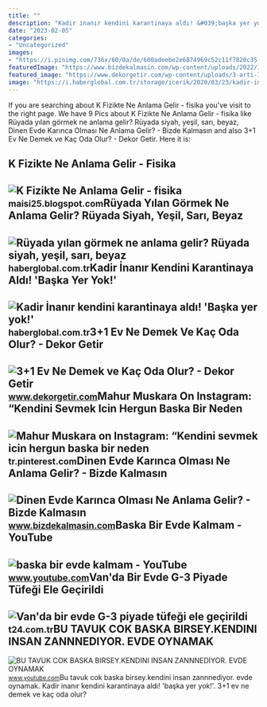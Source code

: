 ```yaml
---
title: ""
description: "Kadir i̇nanır kendini karantinaya aldı! &#039;başka yer yok!&#039;"
date: "2023-02-05"
categories:
- "Uncategorized"
images:
- "https://i.pinimg.com/736x/60/0a/de/600adeebe2e6874969c52c11f7820c35.jpg"
featuredImage: "https://www.bizdekalmasin.com/wp-content/uploads/2022/12/Dinen-Evde-Karinca-Olmasi-Ne-Anlama-Gelir.jpg"
featured_image: "https://www.dekorgetir.com/wp-content/uploads/3-arti-1-ev-ne-demek.jpeg"
image: "https://i.haberglobal.com.tr/storage/icerik/2020/03/23/kadir-inanir-kendini-karantinaya-aldi-baska-yer-yok_5e7866c604a9c.jpg"
---
```


If you are searching about K Fizikte Ne Anlama Gelir - fisika you've visit to the right page. We have 9 Pics about K Fizikte Ne Anlama Gelir - fisika like Rüyada yılan görmek ne anlama gelir? Rüyada siyah, yeşil, sarı, beyaz, Dinen Evde Karınca Olması Ne Anlama Gelir? - Bizde Kalmasın and also 3+1 Ev Ne Demek ve Kaç Oda Olur? - Dekor Getir. Here it is:

K Fizikte Ne Anlama Gelir - Fisika
----------------------------------

 ![K Fizikte Ne Anlama Gelir - fisika](https://p.calameoassets.com/200421173922-7854bb4c194421435081d2b710b41004/p1.jpg) <small>maisi25.blogspot.com</small>Rüyada Yılan Görmek Ne Anlama Gelir? Rüyada Siyah, Yeşil, Sarı, Beyaz
---------------------------------------------------------------------

 ![Rüyada yılan görmek ne anlama gelir? Rüyada siyah, yeşil, sarı, beyaz](https://i.haberglobal.com.tr/storage/files/images/2022/02/23/ruyada-yilan-gormek-ne-anlama-gelir-ruyada-siyah-yesil-sari-beyaz-kirmizi-ve-mavi-evde-yilan-gormek-ne-demek-IJYp.jpg) <small>haberglobal.com.tr</small>Kadir İnanır Kendini Karantinaya Aldı! 'Başka Yer Yok!'
-------------------------------------------------------

 ![Kadir İnanır kendini karantinaya aldı! 'Başka yer yok!'](https://i.haberglobal.com.tr/storage/icerik/2020/03/23/kadir-inanir-kendini-karantinaya-aldi-baska-yer-yok_5e7866c604a9c.jpg) <small>haberglobal.com.tr</small>3+1 Ev Ne Demek Ve Kaç Oda Olur? - Dekor Getir
----------------------------------------------

 ![3+1 Ev Ne Demek ve Kaç Oda Olur? - Dekor Getir](https://www.dekorgetir.com/wp-content/uploads/3-arti-1-ev-ne-demek.jpeg) <small>www.dekorgetir.com</small>Mahur Muskara On Instagram: “Kendini Sevmek Icin Hergun Baska Bir Neden
-----------------------------------------------------------------------

 ![Mahur Muskara on Instagram: “Kendini sevmek icin hergun baska bir neden](https://i.pinimg.com/736x/60/0a/de/600adeebe2e6874969c52c11f7820c35.jpg) <small>tr.pinterest.com</small>Dinen Evde Karınca Olması Ne Anlama Gelir? - Bizde Kalmasın
-----------------------------------------------------------

 ![Dinen Evde Karınca Olması Ne Anlama Gelir? - Bizde Kalmasın](https://www.bizdekalmasin.com/wp-content/uploads/2022/12/Dinen-Evde-Karinca-Olmasi-Ne-Anlama-Gelir.jpg) <small>www.bizdekalmasin.com</small>Baska Bir Evde Kalmam - YouTube
-------------------------------

 ![baska bir evde kalmam - YouTube](https://i.ytimg.com/vi/nzN27IOA3OQ/maxresdefault.jpg) <small>www.youtube.com</small>Van'da Bir Evde G-3 Piyade Tüfeği Ele Geçirildi
-----------------------------------------------

 ![Van'da bir evde G-3 piyade tüfeği ele geçirildi](https://media-cdn.t24.com.tr/media/stories/2017/08/raw_vanda-bir-evde-g-3-piyade-tufegi-ele-gecirildi_001673289.jpg) <small>t24.com.tr</small>BU TAVUK COK BASKA BIRSEY.KENDINI INSAN ZANNNEDIYOR. EVDE OYNAMAK
-----------------------------------------------------------------

 ![BU TAVUK COK BASKA BIRSEY.KENDINI INSAN ZANNNEDIYOR. EVDE OYNAMAK](https://i.ytimg.com/vi/eON-fDAxZRY/maxresdefault.jpg?sqp=-oaymwEmCIAKENAF8quKqQMa8AEB-AH-CYAC0AWKAgwIABABGGUgZShlMA8=&rs=AOn4CLB2GV0bfO3TjdpQnvkz377J_ZO1zA) <small>www.youtube.com</small>Bu tavuk cok baska birsey.kendini insan zannnediyor. evde oynamak. Kadir i̇nanır kendini karantinaya aldı! 'başka yer yok!'. 3+1 ev ne demek ve kaç oda olur?
